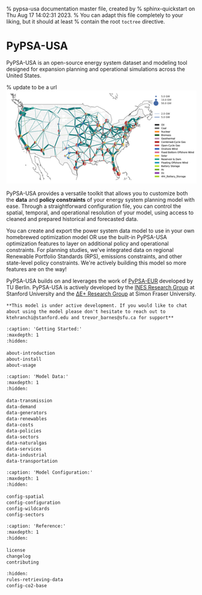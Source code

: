 % pypsa-usa documentation master file, created by
% sphinx-quickstart on Thu Aug 17 14:02:31 2023.
% You can adapt this file completely to your liking, but it should at least
% contain the root `toctree` directive.

# PyPSA-USA

PyPSA-USA is an open-source energy system dataset and modeling tool designed for expansion planning and operational simulations across the United States.

% update to be a url
![PyPSA-USA_Network](_static/PyPSA-USA_network.png)

PyPSA-USA provides a versatile toolkit that allows you to customize both the **data** and **policy constraints** of your energy system planning model with ease. Through a straightforward configuration file, you can control the spatial, temporal, and operational resolution of your model, using access to cleaned and prepared historical and forecasted data.

You can create and export the power system data model to use in your own homebrewed optimization model OR use the built-in PyPSA-USA optimization features to layer on additional policy and operational constraints. For planning studies, we've integrated data on regional Renewable Portfolio Standards (RPS), emissions constraints, and other state-level policy constraints. We're actively building this model so more features are on the way!

PyPSA-USA builds on and leverages the work of [PyPSA-EUR](https://pypsa-eur.readthedocs.io/en/latest/index.html) developed by TU Berlin. PyPSA-USA is actively developed by the [INES Research Group](https://ines.stanford.edu) at Stanford University and the [ΔE+ Research Group](https://www.sfu.ca/see/research/delta-e.html) at Simon Fraser University.

```{warning}
**This model is under active development. If you would like to chat about using the model please don't hesitate to reach out to ktehranchi@stanford.edu and trevor_barnes@sfu.ca for support**
```

<!-- ```{include} ../../README.md
:relative-images:
``` -->

<!-- # Indices and tables

- {ref}`genindex`
- {ref}`modindex`
- {ref}`search` -->

<!-- ```{toctree}
:caption: 'Contents:'
:maxdepth: 2
``` -->

```{toctree}
:caption: 'Getting Started:'
:maxdepth: 1
:hidden:

about-introduction
about-install
about-usage
```

```{toctree}
:caption: 'Model Data:'
:maxdepth: 1
:hidden:

data-transmission
data-demand
data-generators
data-renewables
data-costs
data-policies
data-sectors
data-naturalgas
data-services
data-industrial
data-transportation
```

```{toctree}
:caption: 'Model Configuration:'
:maxdepth: 1
:hidden:

config-spatial
config-configuration
config-wildcards
config-sectors
```

```{toctree}
:caption: 'Reference:'
:maxdepth: 1
:hidden:

license
changelog
contributing
```

```{toctree}
:hidden:
rules-retrieving-data
config-co2-base
```
